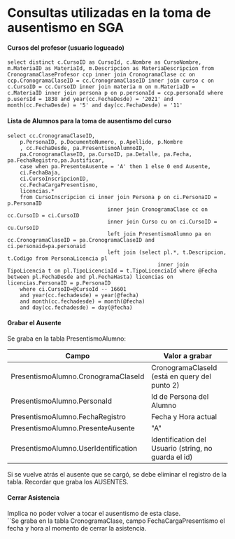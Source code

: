 # Consultas utilizadas en la toma de ausentismo en SGA

#### Cursos del profesor (usuario logueado)

`select distinct c.CursoID as CursoId, c.Nombre as CursoNombre, m.MateriaID as MateriaId, m.Descripcion as MateriaDescripcion from CronogramaClaseProfesor ccp inner join CronogramaClase cc on ccp.CronogramaClaseID = cc.CronogramaClaseID inner join curso c on c.CursoID = cc.CursoID inner join materia m on m.MateriaID = c.MateriaID inner join persona p on p.personaId = ccp.personaId where p.usersId = 1838 and year(cc.FechaDesde) = '2021' and month(cc.FechaDesde) = '5' and day(cc.FechaDesde) = '11'`

#### Lista de Alumnos para la toma de ausentismo del curso

```
select cc.CronogramaClaseID,
	p.PersonaID, p.DocumentoNumero, p.Apellido, p.Nombre
	, cc.FechaDesde, pa.PresentismoAlumnoID,
	pa.CronogramaClaseID, pa.CursoID, pa.Detalle, pa.Fecha, pa.FechaRegistro,pa.Justificar,
	case when pa.PresenteAusente = 'A' then 1 else 0 end Ausente,
	ci.FechaBaja,
	ci.CursoInscripcionID,
	cc.FechaCargaPresentismo,
	licencias.*
	from CursoInscripcion ci inner join Persona p on ci.PersonaID = p.PersonaID
								inner join CronogramaClase cc on cc.CursoID = ci.CursoID
								inner join Curso cu on ci.CursoID = cu.CursoID
								left join PresentismoAlumno pa on cc.CronogramaClaseID = pa.CronogramaClaseID and ci.personaid=pa.personaid
								left join (select pl.*, t.Descripcion, t.Codigo from PersonaLicencia pl 
												inner join TipoLicencia t on pl.TipoLicenciaId = t.TipoLicenciaId where @Fecha between pl.FechaDesde and pl.FechaHasta) licencias on licencias.PersonaID = p.PersonaID
	where ci.CursoID=@CursoId -- 16601
	and year(cc.fechadesde) = year(@fecha)
	and month(cc.fechadesde) = month(@fecha)
	and day(cc.fechadesde) = day(@fecha)

```

#### Grabar el Ausente

Se graba en la tabla PresentismoAlumno:

| Campo                                | Valor a grabar                                       |
| ------------------------------------ | ---------------------------------------------------- |
| PresentismoAlumno.CronogramaClaseId  | CronogramaClaseId (está en query del punto 2)        |
| PresentismoAlumno.PersonaId          | Id de Persona del Alumno                             |
| PresentismoAlumno.FechaRegistro      | Fecha y Hora actual                                  |
| PresentismoAlumno.PresenteAusente    | "A"                                                  |
| PresentismoAlumno.UserIdentification | Identification del Usuario (string, no guarda el id) |

Si se vuelve atrás el ausente que se cargó, se debe eliminar el registro de la tabla. Recordar que graba los AUSENTES.

#### Cerrar Asistencia

Implica no poder volver a tocar el ausentismo de esta clase.\
``Se graba en la tabla CronogramaClase, campo FechaCargaPresentismo el fecha y hora al momento de cerrar la asistencia.
